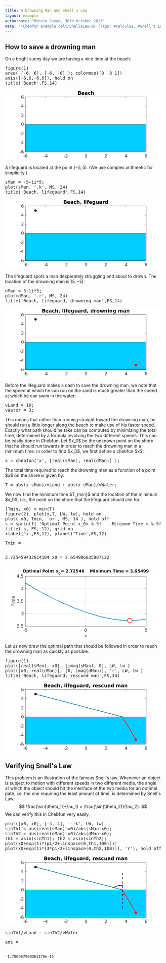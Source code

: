 ```yaml
---
title: A Drowning Man and Snell's Law
layout: example
authordate: "Mohsin Javed, 30th October 2013"
meta: "(Chebfun example calc/SnellsLaw.m) [Tags: #calculus, #Snell's Law]"
---
```




## How to save a drowning man

On a bright sunny day we are having a nice time at the beach:

<pre class="mcode-input">figure(1)
area( [-6, 6], [-6, -6] ); colormap([0 .8 1])
axis([-6,6,-6,6]), hold on
title('Beach',FS,14)</pre><img src="img/SnellsLaw_01.png" alt="">

A lifeguard is located at the point $(-5, 5)$.  (We use complex arithmetic for simplicity.)

<pre class="mcode-input">sMan = -5+1i*5;
plot(sMan, '.k', MS, 24)
title('Beach, lifeguard',FS,14)</pre><img src="img/SnellsLaw_02.png" alt="">

The lifeguard spots a man desperately struggling and about to drown. The location of the drowning man is $(5,-5)$:

<pre class="mcode-input">dMan = 5-1i*5;
plot(dMan, '.r', MS, 24)
title('Beach, lifeguard, drowning man',FS,14)</pre><img src="img/SnellsLaw_03.png" alt="">

Before the lifeguard makes a dash to save the drowning man, we note that the speed at which he can run on the sand is much greater than the speed at which he can swim in the water:

<pre class="mcode-input">vLand = 10;
vWater = 3;</pre>This means that rather than running straight toward the drowning man, he should run a little longer along the beach to make use of his faster speed. Exactly what path should he take can be computed by minimizing the total time, determined by a formula involving the two different speeds. This can be easily done in Chebfun. Let $x_0$ be the unknown point on the shore that he should run towards in order to reach the drowning man in a minimum time. In order to find $x_0$, we first define a chebfun $x$:

<pre class="mcode-input">x = chebfun('x', [real(sMan), real(dMan)] );</pre>The total time required to reach the drowning man as a function of a point $x$ on the shore is given by:

<pre class="mcode-input">T = abs(x-sMan)/vLand + abs(x-dMan)/vWater;</pre>We now find the minimum time $T_{min}$ and the location of the minimum $x_0$, i.e., the point on the shore that the lifeguard should aim for.

<pre class="mcode-input">[Tmin, x0] = min(T)
figure(2), plot(x,T, LW, lw), hold on
plot( x0, Tmin, 'or', MS, 14 ), hold off
s = sprintf( 'Optimal Point x_0= %.5f    Minimum Time = %.5f', Tmin, x0 );
title( s, FS, 12), grid on
xlabel('x',FS,12), ylabel('Time',FS,12)</pre><pre class="mcode-output">Tmin =
   2.725459432914104
x0 =
   3.654986635087132
</pre><img src="img/SnellsLaw_04.png" alt="">

Let us now draw the optimal path that should be followed in order to reach the drowning man as quickly as possible.

<pre class="mcode-input">figure(1)
plot([real(sMan), x0], [imag(sMan), 0], LW, lw )
plot([x0, real(dMan)], [0, imag(dMan)], 'r', LW, lw )
title('Beach, lifeguard, rescued man',FS,14)</pre><img src="img/SnellsLaw_05.png" alt="">



## Verifying Snell's Law

This problem is an illustration of the famous Snell's law. Whenever an object is subject to motion with different speeds in two different media, the angle at which the object should hit the interface of the two media for an optimal path, i.e. the one requiring the least amount of time, is determined by Snell's Law: $$ \frac{\sin(\theta_1)}{\nu_1} = \frac{\sin(\theta_2)}{\nu_2}. $$ We can verify this in Chebfun very easily.

<pre class="mcode-input">plot([x0, x0], [-4, 4], '--k', LW, lw)
sinTh1 = abs(real(sMan)-x0)/abs(sMan-x0);
sinTh2 = abs(real(dMan)-x0)/abs(dMan-x0);
th1 = asin(sinTh1); th2 = asin(sinTh2);
plot(x0+exp(1i*(pi/2+linspace(0,th1,100))))
plot(x0+exp(1i*(3*pi/2+linspace(0,th2,100))), 'r'), hold off</pre><img src="img/SnellsLaw_06.png" alt="">

<pre class="mcode-input">sinTh1/vLand - sinTh2/vWater</pre><pre class="mcode-output">ans =
    -1.706967900361178e-15
</pre>